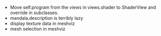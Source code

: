 - Move self.program from the views in views.shader to ShaderView and override in subclasses.
- mandala.description is terribly lazy
- display texture data in meshviz
- mesh selection in meshviz